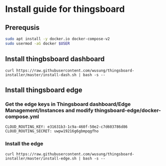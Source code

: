 # Install guide for thingsboard


## Prerequsis

```bash
sudo apt install -y docker.io docker-compose-v2
sudo usermod -aG docker $USER
```

## Install thingbsboard dashboard

```
curl https://raw.githubusercontent.com/wusung/thingsboard-installer/master/install-dash.sh | bash -s --
```


## Install thingsboard edge

### Get the edge keys in Thingsboard dashboard/Edge Management/Instances and modify thingsboard-edge/docker-compose.yml
```
CLOUD_ROUTING_KEY: e31631b3-1c9a-460f-50e2-c7d603786d86
CLOUD_ROUTING_SECRET: uwpw19216g6gbmpqgfho
```

### Install the edge
```
curl https://raw.githubusercontent.com/wusung/thingsboard-installer/master/install-edge.sh | bash -s --
```
